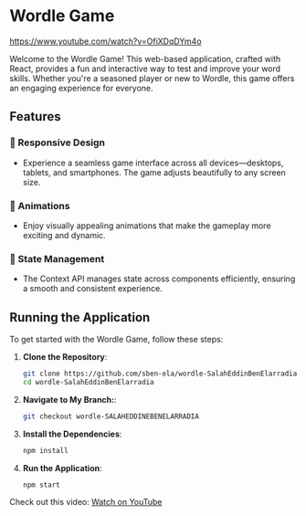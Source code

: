 # Wordle Game 

https://www.youtube.com/watch?v=OfiXDqDYm4o

Welcome to the Wordle Game! This web-based application, crafted with React, provides a fun and interactive way to test and improve your word skills. Whether you're a seasoned player or new to Wordle, this game offers an engaging experience for everyone.

## Features

### 📱 Responsive Design
- Experience a seamless game interface across all devices—desktops, tablets, and smartphones. The game adjusts beautifully to any screen size.

### 🌟 Animations
- Enjoy visually appealing animations that make the gameplay more exciting and dynamic.



### 🔄 State Management
- The Context API manages state across components efficiently, ensuring a smooth and consistent experience.

## Running the Application

To get started with the Wordle Game, follow these steps:

1. **Clone the Repository**:
   ```bash
   git clone https://github.com/sben-ela/wordle-SalahEddinBenElarradia.git
   cd wordle-SalahEddinBenElarradia

2. **Navigate to My Branch:**:
   ```bash
   git checkout wordle-SALAHEDDINEBENELARRADIA
   
3. **Install the Dependencies**:
   ```bash
   npm install

4. **Run the Application**:
   ```bash
   npm start


Check out this video: [Watch on YouTube](https://www.youtube.com/watch?v=OfiXDqDYm4o)
